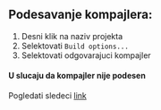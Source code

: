## Podesavanje kompajlera:
1. Desni klik na naziv projekta
2. Selektovati `Build options...`
3. Selektovati odgovarajuci kompajler

#### U slucaju da kompajler nije podesen
Pogledati sledeci [link](http://www.acs.uns.ac.rs/sr/filebrowser/download/4392253)

